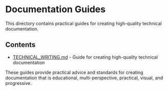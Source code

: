 # Documentation Guides

This directory contains practical guides for creating high-quality technical documentation.

## Contents

- [TECHNICAL_WRITING.md](./TECHNICAL_WRITING.md) - Guide for creating high-quality technical documentation

These guides provide practical advice and standards for creating documentation that is educational, multi-perspective, practical, visual, and progressive.
